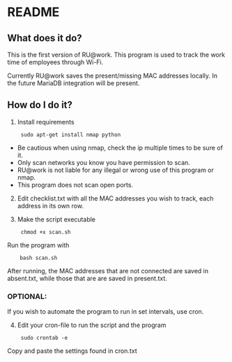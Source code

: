 # README

## What does it do?

This is the first version of RU@work. This program is used to track the work time of employees through Wi-Fi.

Currently RU@work saves the present/missing MAC addresses locally. In the future MariaDB integration will be present.

## How do I do it?
		
1. Install requirements

		sudo apt-get install nmap python

- Be cautious when using nmap, check the ip multiple times to be sure of it.
- Only scan networks you know you have permission to scan.
- RU@work is not liable for any illegal or wrong use of this program or nmap.
- This program does not scan open ports.

2. Edit checklist.txt with all the MAC addresses you wish to track, each address in its own row.

3. Make the script executable

		chmod +x scan.sh

Run the program with

		bash scan.sh
		
After running, the MAC addresses that are not connected are saved in absent.txt, while those that are are saved in present.txt.

### OPTIONAL:

If you wish to automate the program to run in set intervals, use cron.

4. Edit your cron-file to run the script and the program
		
		sudo crontab -e

Copy and paste the settings found in cron.txt
